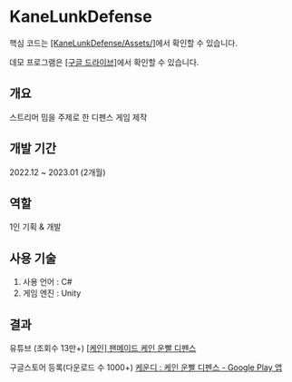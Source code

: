 # KaneLunkDefense

핵심 코드는 [[KaneLunkDefense/Assets/]](https://github.com/ymh1995s/KaneLunkDefense/tree/master/Assets/Scripts)에서 확인할 수 있습니다.

데모 프로그램은 [[구글 드라이브]](https://drive.google.com/drive/folders/1VIDNcrcFxEUH3_VSyle5iL1FGTmox1AT?usp=sharing)에서 확인할 수 있습니다.

## 개요
스트리머 밈을 주제로 한 디펜스 게임 제작

## 개발 기간
2022.12 ~ 2023.01 (2개월)

## 역할
1인 기획 & 개발

## 사용 기술
1. 사용 언어 : C#
2. 게임 엔진 : Unity

## 결과
유튜브 (조회수 13만+)
[[케인] 팬메이드 케인 운빨 디펜스](https://www.youtube.com/watch?v=HcRBVWXPEUM&t=565s)

구글스토어 등록(다운로드 수 1000+)
[케운디 : 케인 운빨 디펜스 - Google Play 앱](https://play.google.com/store/apps/details?id=com.DonTongDan.KaneLuckDefense&hl=ko-KR)
